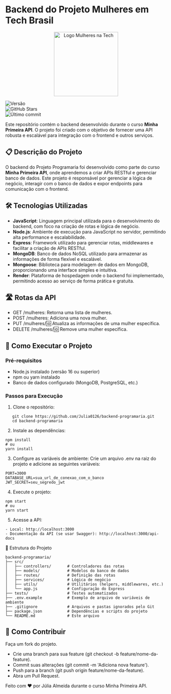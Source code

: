 # Backend do Projeto Mulheres em Tech Brasil

<p align="center">
  <img src="https://i.imgur.com/037ZsLG.png" alt="Logo Mulheres na Tech" width="200">
</p>

![Versão](https://img.shields.io/badge/Versão-1.0.0-brightgreen)  
![GitHub Stars](https://img.shields.io/github/stars/Julia0126/backend-programaria?style=social)  
![Último commit](https://img.shields.io/github/last-commit/Julia0126/backend-programaria) 

Este repositório contém o backend desenvolvido durante o curso **Minha Primeira API**. O projeto foi criado com o objetivo de fornecer uma API robusta e escalável para integração com o frontend e outros serviços.

## 📋 Descrição do Projeto

O backend do Projeto Programaria foi desenvolvido como parte do curso **Minha Primeira API**, onde aprendemos a criar APIs RESTful e gerenciar banco de dados. Este projeto é responsável por gerenciar a lógica de negócio, interagir com o banco de dados e expor endpoints para comunicação com o frontend.

## 🛠️ Tecnologias Utilizadas

- **JavaScript**: Linguagem principal utilizada para o desenvolvimento do backend, com foco na criação de rotas e lógica de negócio.
- **Node.js**: Ambiente de execução para JavaScript no servidor, permitindo alta performance e escalabilidade.
- **Express**: Framework utilizado para gerenciar rotas, middlewares e facilitar a criação de APIs RESTful.
- **MongoDB**: Banco de dados NoSQL utilizado para armazenar as informações de forma flexível e escalável.
- **Mongoose**: Biblioteca para modelagem de dados em MongoDB, proporcionando uma interface simples e intuitiva.
- **Render**: Plataforma de hospedagem onde o backend foi implementado, permitindo acesso ao serviço de forma prática e gratuita.

## 🛣️ Rotas da API

- GET /mulheres: Retorna uma lista de mulheres.
- POST /mulheres: Adiciona uma nova mulher.
- PUT /mulheres/:id: Atualiza as informações de uma mulher específica.
- DELETE /mulheres/:id: Remove uma mulher específica.

## 🚀 Como Executar o Projeto

### Pré-requisitos

- Node.js instalado (versão 16 ou superior)
- npm ou yarn instalado
- Banco de dados configurado (MongoDB, PostgreSQL, etc.)

### Passos para Execução

1. Clone o repositório:
```
   git clone https://github.com/Julia0126/backend-programaria.git
   cd backend-programaria
```

2. Instale as dependências:
```
npm install
# ou
yarn install
```

3. Configure as variáveis de ambiente:
Crie um arquivo .env na raiz do projeto e adicione as seguintes variáveis:
```
PORT=3000
DATABASE_URL=sua_url_de_conexao_com_o_banco
JWT_SECRET=seu_segredo_jwt
```

4. Execute o projeto:
```
npm start
# ou
yarn start
```

5. Acesse a API:
```
- Local: http://localhost:3000
- Documentação da API (se usar Swagger): http://localhost:3000/api-docs
```

📂 Estrutura do Projeto
```
backend-programaria/
├── src/
│   ├── controllers/       # Controladores das rotas
│   ├── models/            # Modelos do banco de dados
│   ├── routes/            # Definição das rotas
│   ├── services/          # Lógica de negócio
│   ├── utils/             # Utilitários (helpers, middlewares, etc.)
│   └── app.js             # Configuração do Express
├── tests/                 # Testes automatizados
├── .env.example           # Exemplo de arquivo de variáveis de ambiente
├── .gitignore             # Arquivos e pastas ignorados pelo Git
├── package.json           # Dependências e scripts do projeto
└── README.md              # Este arquivo
```

## 🤝 Como Contribuir
Faça um fork do projeto.

- Crie uma branch para sua feature (git checkout -b feature/nome-da-feature).
- Commit suas alterações (git commit -m 'Adiciona nova feature').
- Push para a branch (git push origin feature/nome-da-feature).
- Abra um Pull Request.


Feito com ❤️ por Júlia Almeida durante o curso Minha Primeira API.
